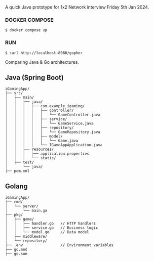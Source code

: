 A quick Java prototype for 1x2 Network interview Friday 5th Jan 2024.

### DOCKER COMPOSE
`$ docker compose up`

### RUN
`$ curl http://localhost:8080/gopher`


Comparing Java & Go architectures.

Java (Spring Boot)
-
```
iGamingApp/
├── src/
│   ├── main/
│   │   ├── java/
│   │   │   ├── com.example.igaming/
│   │   │   │   ├── controller/
│   │   │   │   │   └── GameController.java
│   │   │   │   ├── service/
│   │   │   │   │   └── GameService.java
│   │   │   │   ├── repository/
│   │   │   │   │   └── GameRepository.java
│   │   │   │   ├── model/
│   │   │   │   │   └── Game.java
│   │   │   │   └── IGameAppApplication.java
│   │   ├── resources/
│   │   │   ├── application.properties
│   │   │   └── static/
│   ├── test/
│       └── java/
├── pom.xml

```

Golang
-
```
iGamingApp/
├── cmd/
│   └── server/
│       └── main.go
├── pkg/
│   ├── game/
│   │   ├── handler.go   // HTTP handlers
│   │   ├── service.go   // Business logic
│   │   └── model.go     // Data model
│   ├── middleware/
│   └── repository/
├── .env                 // Environment variables
├── go.mod
├── go.sum
```


